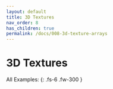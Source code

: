 ```yaml
---
layout: default
title: 3D Textures
nav_order: 8
has_children: true
permalink: /docs/008-3d-texture-arrays
---
```


# 3D Textures

All Examples:
{: .fs-6 .fw-300 }